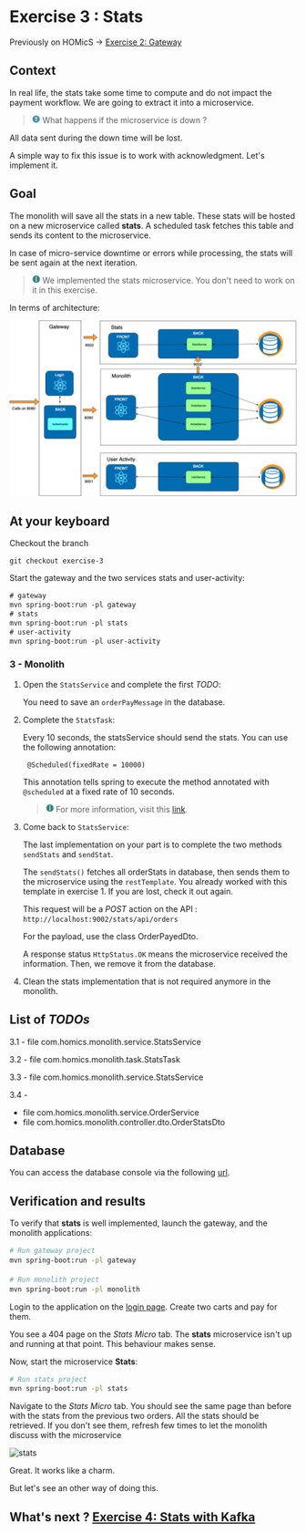 # Exercise 3 : Stats

Previously on HOMicS -> [Exercise 2: Gateway](../user-guide/gateway.md)

## Context

In real life, the stats take some time to compute and do not impact the payment workflow. We are going to extract it into
a microservice.

> ![question](../img/question.png) What happens if the microservice is down ?

All data sent during the down time will be lost.
 
A simple way to fix this issue is to work with acknowledgment. Let's implement it.

## Goal

The monolith will save all the stats in a new table. These stats will be hosted on a new microservice called **stats**.
A scheduled task fetches this table and sends its content to the microservice. 

In case of micro-service downtime or errors while processing, the stats will be sent again at the next iteration.

> ![info](../img/info.png) We implemented the stats microservice. You don't need to work on it in this exercise.

In terms of architecture:

![stats](../img/stats.png)

## At your keyboard 

Checkout the branch

    git checkout exercise-3

Start the gateway and the two services stats and user-activity:

    # gateway
    mvn spring-boot:run -pl gateway
    # stats
    mvn spring-boot:run -pl stats
    # user-activity
    mvn spring-boot:run -pl user-activity

### 3 - Monolith

1. Open the `StatsService` and complete the first _TODO_:
    
    You need to save an `orderPayMessage` in the database.
    
2. Complete the `StatsTask`:

    Every 10 seconds, the statsService should send the stats. You can use the following annotation:
            
        @Scheduled(fixedRate = 10000)
        
    This annotation tells spring to execute the method annotated with `@scheduled` at a fixed rate of 10 seconds.
    
    > ![info](../img/info.png) For more information, visit this [link](https://docs.spring.io/spring/docs/current/javadoc-api/org/springframework/scheduling/annotation/Scheduled.html).

3. Come back to `StatsService`:

    The last implementation on your part is to complete the two methods `sendStats` and `sendStat`.
    
    The `sendStats()` fetches all orderStats in database, then sends them to the microservice using the `restTemplate`.
    You already worked with this template in exercise 1. If you are lost, check it out again.
    
    This request will be a _POST_ action on the API : `http://localhost:9002/stats/api/orders`
    
    For the payload, use the class OrderPayedDto.
    
    A response status `HttpStatus.OK` means the microservice received the information. Then, we remove it from the
    database.

4. Clean the stats implementation that is not required anymore in the monolith.

## List of _TODOs_

3.1 - file com.homics.monolith.service.StatsService

3.2 - file com.homics.monolith.task.StatsTask

3.3 - file com.homics.monolith.service.StatsService

3.4 - 

* file com.homics.monolith.service.OrderService
* file com.homics.monolith.controller.dto.OrderStatsDto

## Database

You can access the database console via the following [url](http://localhost:9002/console).

## Verification and results

To verify that **stats** is well implemented, launch the gateway, and the monolith applications:

```bash
# Run gateway project
mvn spring-boot:run -pl gateway

# Run monolith project
mvn spring-boot:run -pl monolith
```

Login to the application on the [login page](http://localhost:8080/login). Create two carts and pay for them.

You see a 404 page on the _Stats Micro_ tab. The **stats** microservice isn't up and running at that point. This behaviour
makes sense.

Now, start the microservice **Stats**:

````bash
# Run stats project
mvn spring-boot:run -pl stats
````

Navigate to the _Stats Micro_ tab. You should see the same page than before with the stats from the previous two orders.
All the stats should be retrieved. If you don't see them, refresh few times to let the monolith discuss with the microservice 

![stats](../img/stats-micro.gif)

Great. It works like a charm.

But let's see an other way of doing this.

## What's next ? [Exercise 4: Stats with Kafka](../user-guide/kafka.md)
